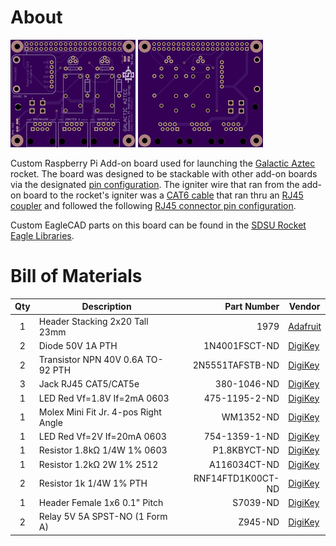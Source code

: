 # About
[![OSHPark PCB Top Thumbnail](artwork/thumb_top.png?raw=true)](artwork/top.png?raw=true)
[![OSHPark PCB Bottom Thumbnail](artwork/thumb_bottom.png?raw=true)](artwork/bottom.png?raw=true)

Custom Raspberry Pi Add-on board used for launching the [Galactic Aztec] rocket. The board was designed to be stackable with other add-on boards via the designated [pin configuration]. The igniter wire that ran from the add-on board to the rocket's igniter was a [CAT6 cable] that ran thru an [RJ45 coupler] and followed the following [RJ45 connector pin configuration].

Custom EagleCAD parts on this board can be found in the [SDSU Rocket Eagle Libraries].

# Bill of Materials
| Qty | Description                          | Part Number       | Vendor |
|:---:|--------------------------------------|------------------:|--------|
| 1   | Header Stacking 2x20 Tall 23mm       | 1979              | [Adafruit](http://www.adafruit.com/products/1979) |
| 2   | Diode 50V 1A PTH                     | 1N4001FSCT-ND     | [DigiKey](http://www.digikey.com/product-detail/en/1N4001/1N4001FSCT-ND/1532742) |
| 2   | Transistor NPN 40V 0.6A TO-92 PTH    | 2N5551TAFSTB-ND   | [DigiKey](http://www.digikey.com/product-detail/en/2N5551TA/2N5551TAFSTB-ND/973959) |
| 3   | Jack RJ45 CAT5/CAT5e                 | 380-1046-ND       | [DigiKey](http://www.digikey.com/product-detail/en/SS-7188-NF/380-1046-ND/388308) |
| 1   | LED Red Vf=1.8V If=2mA 0603          | 475-1195-2-ND     | [DigiKey](http://www.digikey.com/product-detail/en/LS%20L29K-H1J2-1-Z/475-1195-1-ND/810356) |
| 1   | Molex Mini Fit Jr. 4-pos Right Angle | WM1352-ND         | [DigiKey](http://www.digikey.com/product-search/en?x=0&y=0&lang=en&site=us&keywords=538-39-30-1040) |
| 1   | LED Red Vf=2V If=20mA 0603           | 754-1359-1-ND     | [DigiKey](http://www.digikey.com/product-detail/en/APG1608SURKC%2FT/754-1359-1-ND/1919171) |
| 1   | Resistor 1.8kΩ 1/4W 1% 0603          | P1.8KBYCT-ND      | [DigiKey](http://www.digikey.com/product-detail/en/ERJ-PA3F1801V/P1.8KBYCT-ND/5036145) |
| 1   | Resistor 1.2kΩ 2W 1% 2512            | A116034CT-ND      | [DigiKey](http://www.digikey.com/product-detail/en/5-2176070-1/A116034CT-ND/4280086) |
| 2   | Resistor 1k 1/4W 1% PTH              | RNF14FTD1K00CT-ND | [DigiKey](http://www.digikey.com/product-detail/en/RNF14FTD1K00/RNF14FTD1K00CT-ND/1975018) |
| 1   | Header Female 1x6 0.1" Pitch         | S7039-ND          | [DigiKey](http://www.digikey.com/product-detail/en/PPPC061LFBN-RC/S7039-ND/810178) |
| 2   | Relay 5V 5A SPST-NO (1 Form A)       | Z945-ND           | [DigiKey](http://www.digikey.com/product-detail/en/G6B-1114P-US-DC5/Z945-ND/148724) |


[Galactic Aztec]: http://rocket.sdsu.edu/rockets
[pin configuration]: https://docs.google.com/spreadsheets/d/1zGslKhH-ZteeA8sbbTjQlF-Neb-wJ3quIlFH6I8Cvgs/edit?usp=sharing
[CAT6 cable]: http://amzn.com/B00DUYDFVY
[RJ45 connector pin configuration]: https://docs.google.com/spreadsheets/d/1SQShVjZaio6u5dARqMazgQztgd2wGieyxO2AVLGVz4Q/edit?usp=sharing
[RJ45 coupler]: http://amzn.com/B00GE1DHRC
[SDSU Rocket Eagle Libraries]: https://github.com/twyatt/SDSURocket-Eagle-Libraries